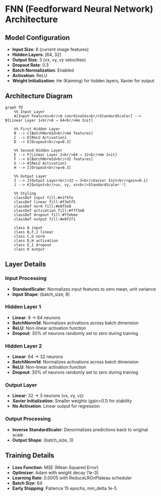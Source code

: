 # FNN (Feedforward Neural Network) Architecture

## Model Configuration
- **Input Size**: 8 (current image features)
- **Hidden Layers**: [64, 32]
- **Output Size**: 3 (vx, vy, vz velocities)
- **Dropout Rate**: 0.3
- **Batch Normalization**: Enabled
- **Activation**: ReLU
- **Weight Initialization**: He (Kaiming) for hidden layers, Xavier for output

## Architecture Diagram

```mermaid
graph TD
    %% Input Layer
    A[Input Features<br/>8 coordinates<br/>StandardScaler] --> B[Linear Layer 1<br/>8 → 64<br/>He Init]
    
    %% First Hidden Layer
    B --> C[BatchNorm1d<br/>64 features]
    C --> D[ReLU Activation]
    D --> E[Dropout<br/>p=0.3]
    
    %% Second Hidden Layer
    E --> F[Linear Layer 2<br/>64 → 32<br/>He Init]
    F --> G[BatchNorm1d<br/>32 features]
    G --> H[ReLU Activation]
    H --> I[Dropout<br/>p=0.3]
    
    %% Output Layer
    I --> J[Output Layer<br/>32 → 3<br/>Xavier Init<br/>gain=0.1]
    J --> K[Output<br/>vx, vy, vz<br/>StandardScaler⁻¹]
    
    %% Styling
    classDef input fill:#e1f5fe
    classDef linear fill:#f3e5f5
    classDef norm fill:#e8f5e8
    classDef activation fill:#fff3e0
    classDef dropout fill:#ffebee
    classDef output fill:#e0f2f1
    
    class A input
    class B,F,J linear
    class C,G norm
    class D,H activation
    class E,I dropout
    class K output
```

## Layer Details

### Input Processing
- **StandardScaler**: Normalizes input features to zero mean, unit variance
- **Input Shape**: (batch_size, 8)

### Hidden Layer 1
- **Linear**: 8 → 64 neurons
- **BatchNorm1d**: Normalizes activations across batch dimension
- **ReLU**: Non-linear activation function
- **Dropout**: 30% of neurons randomly set to zero during training

### Hidden Layer 2
- **Linear**: 64 → 32 neurons
- **BatchNorm1d**: Normalizes activations across batch dimension
- **ReLU**: Non-linear activation function
- **Dropout**: 30% of neurons randomly set to zero during training

### Output Layer
- **Linear**: 32 → 3 neurons (vx, vy, vz)
- **Xavier Initialization**: Smaller weights (gain=0.1) for stability
- **No Activation**: Linear output for regression

### Output Processing
- **Inverse StandardScaler**: Denormalizes predictions back to original scale
- **Output Shape**: (batch_size, 3)

## Training Details
- **Loss Function**: MSE (Mean Squared Error)
- **Optimizer**: Adam with weight decay (1e-3)
- **Learning Rate**: 0.0005 with ReduceLROnPlateau scheduler
- **Batch Size**: 64
- **Early Stopping**: Patience 15 epochs, min_delta 1e-5 